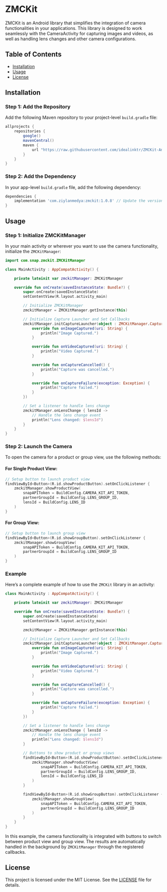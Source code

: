 # ZMCKit

ZMCKit is an Android library that simplifies the integration of camera functionalities in your applications. This library is designed to work seamlessly with the CameraActivity for capturing images and videos, as well as handling lens changes and other camera configurations.

## Table of Contents
- [Installation](#installation)
- [Usage](#usage)
- [License](#license)

## Installation

### Step 1: Add the Repository

Add the following Maven repository to your project-level `build.gradle` file:

```groovy
allprojects {
    repositories {
        google()
        mavenCentral()
        maven {
            url "https://raw.githubusercontent.com/idealinktr/ZMCKit-Android/main/"
        }
    }
}
```

### Step 2: Add the Dependency

In your app-level `build.gradle` file, add the following dependency:

```groovy
dependencies {
    implementation 'com.ziylanmedya:zmckit:1.0.8' // Update the version as necessary
}
```

## Usage

### Step 1: Initialize ZMCKitManager

In your main activity or wherever you want to use the camera functionality, initialize the `ZMCKitManager`:

```kotlin
import com.snap.zmckit.ZMCKitManager

class MainActivity : AppCompatActivity() {

    private lateinit var zmckitManager: ZMCKitManager

    override fun onCreate(savedInstanceState: Bundle?) {
        super.onCreate(savedInstanceState)
        setContentView(R.layout.activity_main)

        // Initialize ZMCKitManager
        zmckitManager = ZMCKitManager.getInstance(this)

        // Initialize Capture Launcher and Set Callbacks
        zmckitManager.initCaptureLauncher(object : ZMCKitManager.CaptureCallback {
            override fun onImageCaptured(uri: String) {
                println("Image Captured.")
            }

            override fun onVideoCaptured(uri: String) {
                println("Video Captured.")
            }

            override fun onCaptureCancelled() {
                println("Capture was cancelled.")
            }

            override fun onCaptureFailure(exception: Exception) {
                println("Capture failed.")
            }
        })

        // Set a listener to handle lens change
        zmckitManager.onLensChange { lensId ->
            // Handle the lens change event
            println("Lens changed: $lensId")
        }
    }
}
```

### Step 2: Launch the Camera

To open the camera for a product or group view, use the following methods:

#### For Single Product View:
```kotlin
// Setup button to launch product view
findViewById<Button>(R.id.showProductButton).setOnClickListener {
    zmckitManager.showProductView(
        snapAPIToken = BuildConfig.CAMERA_KIT_API_TOKEN,
        partnerGroupId = BuildConfig.LENS_GROUP_ID,
        lensId = BuildConfig.LENS_ID
    )
}
```

#### For Group View:
```kotlin
// Setup button to launch group view
findViewById<Button>(R.id.showGroupButton).setOnClickListener {
    zmckitManager.showGroupView(
        snapAPIToken = BuildConfig.CAMERA_KIT_API_TOKEN,
        partnerGroupId = BuildConfig.LENS_GROUP_ID
    )
}
```

### Example

Here’s a complete example of how to use the `ZMCKit` library in an activity:

```kotlin
class MainActivity : AppCompatActivity() {

    private lateinit var zmckitManager: ZMCKitManager

    override fun onCreate(savedInstanceState: Bundle?) {
        super.onCreate(savedInstanceState)
        setContentView(R.layout.activity_main)

        zmckitManager = ZMCKitManager.getInstance(this)

        // Initialize Capture Launcher and Set Callbacks
        zmckitManager.initCaptureLauncher(object : ZMCKitManager.CaptureCallback {
            override fun onImageCaptured(uri: String) {
                println("Image Captured.")
            }

            override fun onVideoCaptured(uri: String) {
                println("Video Captured.")
            }

            override fun onCaptureCancelled() {
                println("Capture was cancelled.")
            }

            override fun onCaptureFailure(exception: Exception) {
                println("Capture failed.")
            }
        })

        // Set a listener to handle lens change
        zmckitManager.onLensChange { lensId ->
            // Handle the lens change event
            println("Lens changed: $lensId")
        }

        // Buttons to show product or group views
        findViewById<Button>(R.id.showProductButton).setOnClickListener {
            zmckitManager.showProductView(
                snapAPIToken = BuildConfig.CAMERA_KIT_API_TOKEN,
                partnerGroupId = BuildConfig.LENS_GROUP_ID,
                lensId = BuildConfig.LENS_ID
            )
        }

        findViewById<Button>(R.id.showGroupButton).setOnClickListener {
            zmckitManager.showGroupView(
                snapAPIToken = BuildConfig.CAMERA_KIT_API_TOKEN,
                partnerGroupId = BuildConfig.LENS_GROUP_ID
            )
        }
    }
}
```

In this example, the camera functionality is integrated with buttons to switch between product view and group view. The results are automatically handled in the background by `ZMCKitManager` through the registered callbacks.

## License

This project is licensed under the MIT License. See the [LICENSE](LICENSE) file for details.
